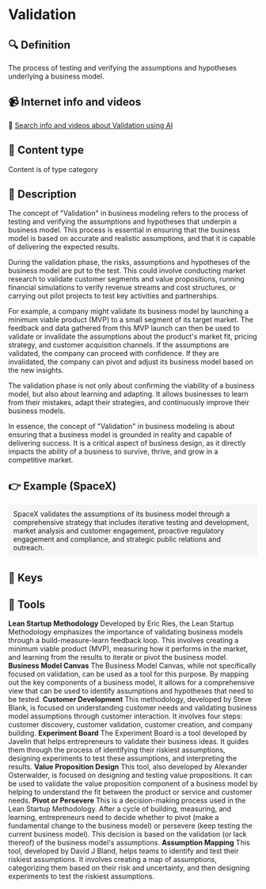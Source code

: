 
# Validation


## 🔍 Definition
The process of testing and verifying the assumptions and hypotheses underlying a business model.


## 📹 Internet info and videos
🤖 [Search info and videos about Validation using AI](https://www.perplexity.ai/search?q=videos+about+Validation:+the+process+of+testing+and+verifying+the+assumptions+and+hypotheses+underlying+a+business+model.
)

## 📰 Content type 
Content is of type category

## 📖 Description
The concept of "Validation" in business modeling refers to the process of testing and verifying the assumptions and hypotheses that underpin a business model. This process is essential in ensuring that the business model is based on accurate and realistic assumptions, and that it is capable of delivering the expected results.

During the validation phase, the risks, assumptions and hypotheses of the business model are put to the test. This could involve conducting market research to validate customer segments and value propositions, running financial simulations to verify revenue streams and cost structures, or carrying out pilot projects to test key activities and partnerships.

For example, a company might validate its business model by launching a minimum viable product (MVP) to a small segment of its target market. The feedback and data gathered from this MVP launch can then be used to validate or invalidate the assumptions about the product's market fit, pricing strategy, and customer acquisition channels. If the assumptions are validated, the company can proceed with confidence. If they are invalidated, the company can pivot and adjust its business model based on the new insights.

The validation phase is not only about confirming the viability of a business model, but also about learning and adapting. It allows businesses to learn from their mistakes, adapt their strategies, and continuously improve their business models.

In essence, the concept of "Validation" in business modeling is about ensuring that a business model is grounded in reality and capable of delivering success. It is a critical aspect of business design, as it directly impacts the ability of a business to survive, thrive, and grow in a competitive market.

## 👉 Example (SpaceX)

<div style="background-color: #f5f5f5; padding: 10px;">SpaceX validates the assumptions of its business model through a comprehensive strategy that includes iterative testing and development, market analysis and customer engagement, proactive regulatory engagement and compliance, and strategic public relations and outreach.
</div>

## 🔑 Keys



## 🧰 Tools
**Lean Startup Methodology**
Developed by Eric Ries, the Lean Startup Methodology emphasizes the importance of validating business models through a build-measure-learn feedback loop. This involves creating a minimum viable product (MVP), measuring how it performs in the market, and learning from the results to iterate or pivot the business model.
**Business Model Canvas**
The Business Model Canvas, while not specifically focused on validation, can be used as a tool for this purpose. By mapping out the key components of a business model, it allows for a comprehensive view that can be used to identify assumptions and hypotheses that need to be tested.
**Customer Development**
This methodology, developed by Steve Blank, is focused on understanding customer needs and validating business model assumptions through customer interaction. It involves four steps: customer discovery, customer validation, customer creation, and company building.
**Experiment Board**
The Experiment Board is a tool developed by Javelin that helps entrepreneurs to validate their business ideas. It guides them through the process of identifying their riskiest assumptions, designing experiments to test these assumptions, and interpreting the results.
**Value Proposition Design**
This tool, also developed by Alexander Osterwalder, is focused on designing and testing value propositions. It can be used to validate the value proposition component of a business model by helping to understand the fit between the product or service and customer needs.
**Pivot or Persevere**
This is a decision-making process used in the Lean Startup Methodology. After a cycle of building, measuring, and learning, entrepreneurs need to decide whether to pivot (make a fundamental change to the business model) or persevere (keep testing the current business model). This decision is based on the validation (or lack thereof) of the business model's assumptions.
**Assumption Mapping**
This tool, developed by David J Bland, helps teams to identify and test their riskiest assumptions. It involves creating a map of assumptions, categorizing them based on their risk and uncertainty, and then designing experiments to test the riskiest assumptions.
